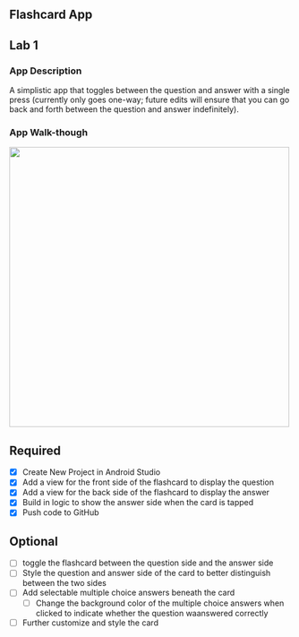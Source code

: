 ## Flashcard App

## Lab 1

### App Description
A simplistic app that toggles between the question and answer with a single press (currently only goes one-way; future edits will ensure that you can go back and forth between the question and answer indefinitely).

### App Walk-though
<img src="https://media.giphy.com/media/fYrEOdwE0vAt2GMGL8/giphy.gif" width=500><br>

## Required
- [X] Create New Project in Android Studio
- [X] Add a view for the front side of the flashcard to display the question
- [X] Add a view for the back side of the flashcard to display the answer
- [X] Build in logic to show the answer side when the card is tapped
- [X] Push code to GitHub
## Optional
- [ ] toggle the flashcard between the question side and the answer side
- [ ] Style the question and answer side of the card to better distinguish between the two sides
- [ ] Add selectable multiple choice answers beneath the card
   - [ ] Change the background color of the multiple choice answers when clicked to indicate whether the question waanswered correctly
- [ ] Further customize and style the card
